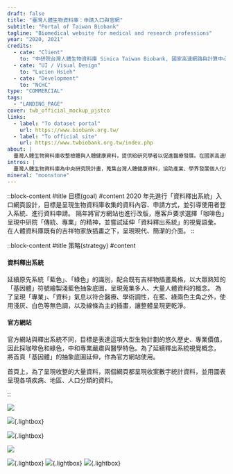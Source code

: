 ```yaml
---
draft: false
title: "臺灣人體生物資料庫：申請入口與官網"
subtitle: "Portal of Taiwan Biobank"
tagline: "Biomedical website for medical and research professions"
year: "2020, 2021"
credits:
  - cate: "Client"
    to: "中研院台灣人體生物資料庫 Sinica Taiwan Biobank, 國家高速網路與計算中心 NCHC"
  - cate: "UI / Visual Design"
    to: "Lucien Hsieh"
  - cate: "Development"
    to: "NCHC"
type: "COMMERCIAL"
tags:
  - "LANDING_PAGE"
cover: twb_official_mockup_pjstco
links:
  - label: "To dataset portal"
    url: https://www.biobank.org.tw/
  - label: "To official site"
    url: https://www.twbiobank.org.tw/index.php
about: |
  臺灣人體生物資料庫收整檢體與人體健康資料，提供給研究學者以促進醫療發展。在國家高速網路與計算中心任職時，我與中研院臺灣人體生物資料庫合作，完成官方網站、資料釋出系統網頁入口。
intros: |
  臺灣人體生物資料庫為中央研究院計畫，蒐集台灣人體健康資料，協助產業、學界發展個人化精準醫療。本專案設計官方網站與資料釋出系統入口，呈現資料庫理念與釋出統計資料。
mineral: "moonstone"
---
```

::block-content
#title
目標(goal)
#content
2020 年先進行「資料釋出系統」入口網頁設計，目標是呈現生物資料庫收集的資料內容、申請方式，並引導使用者登入系統、進行資料申請。
隔年將官方網站也進行改版，應客戶要求選擇「咖啡色」呈現中研院「傳統、專業」的精神，並嘗試延伸「資料釋出系統」的視覺語彙。
在人體資料庫既有的吉祥物家族插畫之下，呈現現代、簡潔的介面。
::

::block-content
#title
策略(strategy)
#content
<h4 class="subtitle">資料釋出系統</h4>
<p>
延續原先系統「藍色」、「綠色」的識別，配合既有吉祥物插畫風格，以大眾熟知的「基因體」符號繪製淺藍色抽象底圖，呈現蒐集多人、大量人體資料的概念。
為了呈現「專業」、「資料」氣息以符合醫療、學術調性，在藍、綠兩色主角之外，使用淺灰、白色等無色調，以及線條為主的插畫，讓整體呈現更乾淨。
</p>
<h4 class="subtitle">官方網站</h4>
<p>
官方網站與釋出系統不同，目標是表達這項大型生物計劃的悠久歷史、專業價值，因此採咖啡色和綠色，中和專業嚴肅與醫學特色。為了延續釋出系統視覺概念，
將首頁「基因體」的抽象底圖延伸，作為官方網站使用。
</p>
<p>
首頁上，為了呈現收整的大量資料，兩個網頁都呈現收案數字統計資料，並用圖表呈現各項疾病、地區、人口分類的資料。
</p>
::

![](release_index_mockup_cdeu4m)
<!-- 釋出系統用色、icon、各個申請階段的插畫、UI pattern -->
![](release_visual_setting_eql8pq){.lightbox}
<!-- 釋出系統的圖表截圖、用色 -->
![](release_ui_pattern_ljy6rk){.lightbox}

<!-- 官網 -->
![](twb_official_mockup_wpdf0f)
<!-- 官網用色、UI 元件（table） -->
![](official_visual_setting_pqi7na){.lightbox}
![](official_ui_pattern_qya1g0){.lightbox}
![](twb_screenshot_oel0sn){.lightbox}